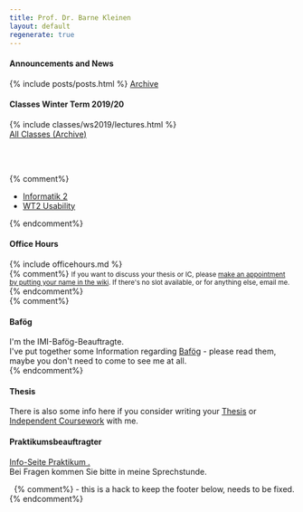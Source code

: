 ```yaml
---
title: Prof. Dr. Barne Kleinen
layout: default
regenerate: true
---
```


<div class = "above">
  <h4>Announcements and News</h4>
  {% include posts/posts.html %}
  <a href="{{ site.baseurl }}/news/">Archive</a>
</div>

<div class = "box">
<h4>Classes Winter Term 2019/20</h4>

<div>
{% include classes/ws2019/lectures.html %}
</div>
<a href="{{ site.baseurl }}/classes/">All Classes (Archive)</a>

<br/><br/>
</div>


{% comment%}
<ul>
<li><a href="{{ site.baseurl }}/classes/ws2018/info2">Informatik 2</a></li>
<li><a href="{{ site.baseurl }}/classes/ws2018/wt2">WT2 Usability</a></li>
</ul>
{% endcomment%}

<div class = "box">
<h4>Office Hours</h4>
  {% include officehours.md %}
<br/>
{% comment%}
<small>
If you want to discuss your thesis or IC, please <a href="https://github.com/bkleinen/bkleinen.github.io/wiki">make an appointment by putting your name in the wiki</a>. If there's no slot available, or for anything else, email me.
</small>
{% endcomment%}

</div>
{% comment%}
<div class = "box">
<h4>Baf&ouml;g</h4>
I'm the IMI-Baf&ouml;g-Beauftragte.<br/>
I've put together some Information regarding <a href="bafoeg/">Baf&ouml;g</a> - please read them, maybe you don't need to come to see me at all.
</div>
{% endcomment%}

<div class = "box">
<h4>Thesis</h4>
<p>There is also some info here if you consider writing your <a href="studies/thesis/">Thesis</a> or <a href="studies/thesis/independent_coursework">Independent Coursework</a> with me.</p>
</div>  

<div class = "box">
<h4>Praktikumsbeauftragter</h4>

<a href="studies/auslandspraktikum/">Info-Seite Praktikum .</a><br />
Bei Fragen kommen Sie bitte in meine Sprechstunde.<br />

<div class = "below">
&nbsp;
{% comment%}
- this is a hack to keep the footer below, needs to be fixed.
{% endcomment%}
</div>
